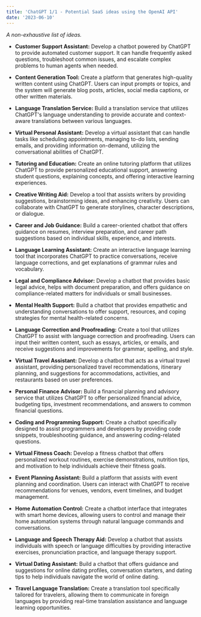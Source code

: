 ```yaml
---
title: 'ChatGPT 1/1 - Potential SaaS ideas using the OpenAI API'
date: '2023-06-10'
---
```


*A non-exhaustive list of ideas.*

* **Customer Support Assistant:** Develop a chatbot powered by ChatGPT to provide automated customer support. It can handle frequently asked questions, troubleshoot common issues, and escalate complex problems to human agents when needed.

* **Content Generation Tool:** Create a platform that generates high-quality written content using ChatGPT. Users can input prompts or topics, and the system will generate blog posts, articles, social media captions, or other written materials.

* **Language Translation Service:** Build a translation service that utilizes ChatGPT's language understanding to provide accurate and context-aware translations between various languages.

* **Virtual Personal Assistant:** Develop a virtual assistant that can handle tasks like scheduling appointments, managing to-do lists, sending emails, and providing information on-demand, utilizing the conversational abilities of ChatGPT.

* **Tutoring and Education:** Create an online tutoring platform that utilizes ChatGPT to provide personalized educational support, answering student questions, explaining concepts, and offering interactive learning experiences.

* **Creative Writing Aid:** Develop a tool that assists writers by providing suggestions, brainstorming ideas, and enhancing creativity. Users can collaborate with ChatGPT to generate storylines, character descriptions, or dialogue.

* **Career and Job Guidance:** Build a career-oriented chatbot that offers guidance on resumes, interview preparation, and career path suggestions based on individual skills, experience, and interests.

* **Language Learning Assistant:** Create an interactive language learning tool that incorporates ChatGPT to practice conversations, receive language corrections, and get explanations of grammar rules and vocabulary.

* **Legal and Compliance Advisor:** Develop a chatbot that provides basic legal advice, helps with document preparation, and offers guidance on compliance-related matters for individuals or small businesses.

* **Mental Health Support:** Build a chatbot that provides empathetic and understanding conversations to offer support, resources, and coping strategies for mental health-related concerns.

* **Language Correction and Proofreading:** Create a tool that utilizes ChatGPT to assist with language correction and proofreading. Users can input their written content, such as essays, articles, or emails, and receive suggestions and improvements for grammar, spelling, and style.

* **Virtual Travel Assistant:** Develop a chatbot that acts as a virtual travel assistant, providing personalized travel recommendations, itinerary planning, and suggestions for accommodations, activities, and restaurants based on user preferences.

* **Personal Finance Advisor:** Build a financial planning and advisory service that utilizes ChatGPT to offer personalized financial advice, budgeting tips, investment recommendations, and answers to common financial questions.

* **Coding and Programming Support:** Create a chatbot specifically designed to assist programmers and developers by providing code snippets, troubleshooting guidance, and answering coding-related questions.

* **Virtual Fitness Coach:** Develop a fitness chatbot that offers personalized workout routines, exercise demonstrations, nutrition tips, and motivation to help individuals achieve their fitness goals.

* **Event Planning Assistant:** Build a platform that assists with event planning and coordination. Users can interact with ChatGPT to receive recommendations for venues, vendors, event timelines, and budget management.

* **Home Automation Control:** Create a chatbot interface that integrates with smart home devices, allowing users to control and manage their home automation systems through natural language commands and conversations.

* **Language and Speech Therapy Aid:** Develop a chatbot that assists individuals with speech or language difficulties by providing interactive exercises, pronunciation practice, and language therapy support.

* **Virtual Dating Assistant:** Build a chatbot that offers guidance and suggestions for online dating profiles, conversation starters, and dating tips to help individuals navigate the world of online dating.

* **Travel Language Translation:** Create a translation tool specifically tailored for travelers, allowing them to communicate in foreign languages by providing real-time translation assistance and language learning opportunities.